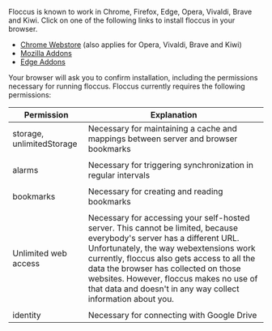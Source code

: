Floccus is known to work in Chrome, Firefox, Edge, Opera, Vivaldi, Brave and Kiwi. Click on one of the following links to install floccus in your browser.

  * [Chrome Webstore](https://chrome.google.com/webstore/detail/floccus/fnaicdffflnofjppbagibeoednhnbjhg) (also applies for Opera, Vivaldi, Brave and Kiwi)
  * [Mozilla Addons](https://addons.mozilla.org/en-US/firefox/addon/floccus/)
  * [Edge Addons](https://microsoftedge.microsoft.com/addons/detail/gjkddcofhiifldbllobcamllmanombji)


Your browser will ask you to confirm installation, including the permissions necessary for running floccus. Floccus currently requires the following permissions:

| Permission           | Explanation                                                                                                                                                                                                                                                                                                                                                          |
| -------------------- | -------------------------------------------------------------------------------------------------------------------------------------------------------------------------------------------------------------------------------------------------------------------------------------------------------------------------------------------------------------------- |
| storage, unlimitedStorage | Necessary for maintaining a cache and mappings between server and browser bookmarks|
| | |
| alarms               | Necessary for triggering synchronization in regular intervals|
| | |
| bookmarks            | Necessary for creating and reading bookmarks|
| | |
| Unlimited web access | Necessary for accessing your self-hosted server. This cannot be limited, because everybody's server has a different URL. Unfortunately, the way webextensions work currently, floccus also gets access to all the data the browser has collected on those websites. However, floccus makes no use of that data and doesn't in any way collect information about you. |
| | |
| identity             | Necessary for connecting with Google Drive |
